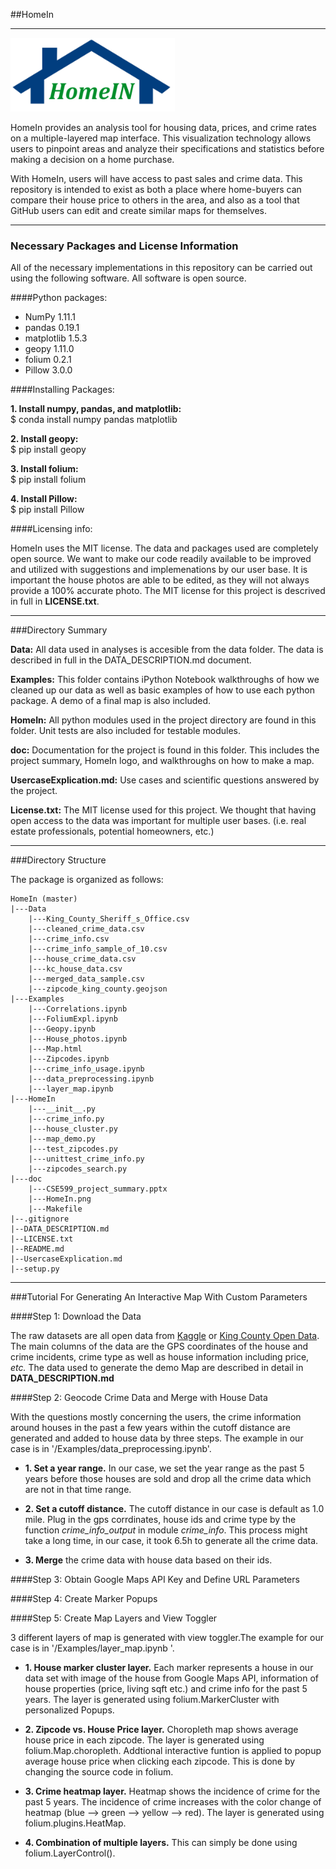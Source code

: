 ##HomeIn

----

<img src="doc/HomeIn.png">

HomeIn provides an analysis tool for  housing data, prices, and crime rates on a multiple-layered map interface.  This visualization technology allows users to pinpoint areas and analyze their specifications and statistics before making a decision on a home purchase.

With HomeIn, users will have  access to past sales and crime data.  This repository is intended to exist as both a place where home-buyers can compare their house price to others in the area, and also as a tool that GitHub users can edit and create similar maps for themselves.

----

### Necessary Packages and License Information

All of the necessary implementations in this repository can be carried out using the following software.  All software is open source.

####Python packages:

- NumPy 1.11.1  
- pandas 0.19.1  
- matplotlib 1.5.3  
- geopy 1.11.0  
- folium 0.2.1  
- Pillow 3.0.0  

####Installing Packages:

**1. Install numpy, pandas, and matplotlib:**  
$ conda install numpy pandas matplotlib

**2. Install geopy:**  
$ pip install geopy

**3. Install folium:**  
$ pip install folium

**4. Install Pillow:**  
$ pip install Pillow

####Licensing info:

HomeIn uses the MIT license.  The data and packages used are completely open source.  We want to make  our code readily available  to be improved and utilized with suggestions and implemenations by our user base.  It is important the house photos are able to be edited, as they will not always provide a 100% accurate photo.  The MIT license for this project is descrived in full in **LICENSE.txt**.

----

###Directory Summary

**Data:** All data used in analyses is accesible from the data folder.  The data is described in full in the DATA_DESCRIPTION.md document.

**Examples:** This folder contains iPython Notebook walkthroughs of how we cleaned up our data as well as basic examples of how to use each python package.  A demo of a final map is also included.

**HomeIn:** All python modules used in the project directory are found in this folder.  Unit tests are also included for testable modules.

**doc:** Documentation for the project is found in this folder.  This includes the project summary, HomeIn logo, and walkthroughs on how to make a map.

**UsercaseExplication.md:** Use cases and scientific questions answered by the project.

**License.txt:** The  MIT license used for this project.  We thought that having open access to the data was important for multiple user bases. (i.e. real estate professionals, potential homeowners, etc.)

----

###Directory Structure

The package is organized as follows:

    HomeIn (master)  
    |---Data  
        |---King_County_Sheriff_s_Office.csv  
        |---cleaned_crime_data.csv  
        |---crime_info.csv  
        |---crime_info_sample_of_10.csv  
        |---house_crime_data.csv  
        |---kc_house_data.csv  
        |---merged_data_sample.csv  
        |---zipcode_king_county.geojson  
    |---Examples  
        |---Correlations.ipynb  
        |---FoliumExpl.ipynb  
        |---Geopy.ipynb  
        |---House_photos.ipynb  
        |---Map.html  
        |---Zipcodes.ipynb  
        |---crime_info_usage.ipynb  
        |---data_preprocessing.ipynb  
        |---layer_map.ipynb  
    |---HomeIn  
        |---__init__.py  
        |---crime_info.py  
        |---house_cluster.py  
        |---map_demo.py  
        |---test_zipcodes.py  
        |---unittest_crime_info.py  
        |---zipcodes_search.py  
    |---doc
        |---CSE599_project_summary.pptx  
        |---HomeIn.png  
        |---Makefile  
    |--.gitignore  
    |--DATA_DESCRIPTION.md  
    |--LICENSE.txt  
    |--README.md  
    |--UsercaseExplication.md  
    |--setup.py  

----

###Tutorial For Generating An Interactive Map With Custom Parameters

####Step 1: Download the Data

The raw datasets are all open data from [Kaggle](https://www.kaggle.com/harlfoxem/housesalesprediction) or [King County Open Data](https://moto.data.socrata.com/dataset/King-County-Sheriff-s-Office/4h35-4mtu). The main columns of the data are the GPS coordinates of the house and crime incidents, crime type as well as house information including price, _etc._ The data used to generate the demo Map are described in detail in **DATA_DESCRIPTION.md**

####Step 2: Geocode Crime Data and Merge with House Data

With the questions mostly concerning the users, the crime information around houses in the past a few years within the cutoff distance are generated and added to house data by three steps. The example in our case is in '/Examples/data_preprocessing.ipynb'.  

- **1. Set a year range.** In our case, we set the year range as the past 5 years before those houses are sold and drop all the crime data which are not in that time range.  

- **2. Set a cutoff distance.** The cutoff distance in our case is default as 1.0 mile. Plug in the gps corrdinates, house ids and crime type by the function _crime_info_output_ in module _crime_info_. This process might take a long time, in our case, it took 6.5h to generate all the crime data.  

- **3. Merge** the crime data with house data based on their ids.  

####Step 3: Obtain Google Maps API Key and Define URL Parameters

####Step 4: Create Marker Popups

####Step 5: Create Map Layers and View Toggler

3 different layers of map is generated with view toggler.The example for our case is in '/Examples/layer_map.ipynb '.  

- **1. House marker cluster layer.** Each marker represents a house in our data set with image of the house from Google Maps API, information of house properties (price, living sqft etc.) and crime info for the past 5 years. The layer is generated using folium.MarkerCluster with personalized Popups.

- **2. Zipcode vs. House Price layer.** Choropleth map shows average house price in each zipcode. The layer is generated using folium.Map.choropleth. Addtional interactive funtion is applied to popup average house price when clicking each zipcode. This is done by changing the source code in folium. 

- **3. Crime heatmap layer.** Heatmap shows the incidence of crime for the past 5 years. The incidence of crime increases with the color change of heatmap (blue --> green --> yellow --> red). The layer is generated using folium.plugins.HeatMap.

- **4. Combination of multiple layers.** This can simply be done using folium.LayerControl().
